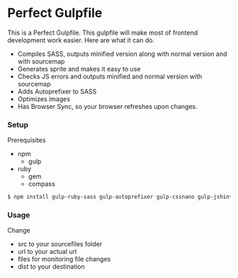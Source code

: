 # Perfect Gulpfile

This is a Perfect Gulpfile. This gulpfile will make most of frontend development work easier. Here are what it can do.

  - Compiles SASS, outputs minified version along with normal version and with sourcemap
  - Generates sprite and makes it easy to use
  - Checks JS errors and outputs minified and normal version with sourcemap
  - Adds Autoprefixer to SASS
  - Optimizes images
  - Has Browser Sync, so your browser refreshes upon changes.

### Setup

Prerequisites
- npm
  -  gulp
- ruby
    - gem
    - compass
```sh
$ npm install gulp-ruby-sass gulp-autoprefixer gulp-cssnano gulp-jshint gulp-concat gulp-uglify gulp-imagemin gulp-notify gulp-rename gulp-cache del gulp.spritesmith browser-sync gulp-sourcemaps --save-dev
```

### Usage
Change
- src to your sourcefiles folder
- url to your actual url
- files for monitoring file changes
- dist to your destination
